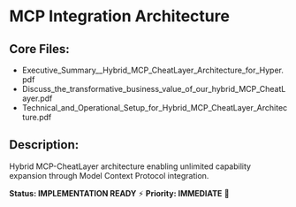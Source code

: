 # MCP Integration Architecture

## Core Files:
- Executive_Summary__Hybrid_MCP_CheatLayer_Architecture_for_Hyper.pdf
- Discuss_the_transformative_business_value_of_our_hybrid_MCP_CheatLayer.pdf
- Technical_and_Operational_Setup_for_Hybrid_MCP_CheatLayer_Architecture.pdf

## Description:
Hybrid MCP-CheatLayer architecture enabling unlimited capability expansion through Model Context Protocol integration.

**Status: IMPLEMENTATION READY** ⚡️
**Priority: IMMEDIATE** 🎯